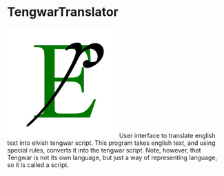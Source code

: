 # TengwarTranslator
![icon.png](/src/resources/icon.png "TengwarTranslator Icon")
User interface to translate english text into elvish tengwar script. This program takes english text, and using special rules, converts it into the tengwar script. Note, however, that Tengwar is not its own language, but just a way of representing language, so it is called a script.

